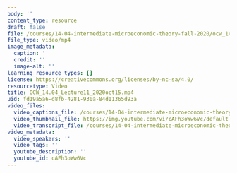 ```yaml
---
body: ''
content_type: resource
draft: false
file: /courses/14-04-intermediate-microeconomic-theory-fall-2020/ocw_1404_lecture11_2020oct15_360p_16_9.mp4
file_type: video/mp4
image_metadata:
  caption: ''
  credit: ''
  image-alt: ''
learning_resource_types: []
license: https://creativecommons.org/licenses/by-nc-sa/4.0/
resourcetype: Video
title: OCW_14.04_Lecture11_2020oct15.mp4
uid: fd19a5a6-d8fb-4281-930a-84d11365d93a
video_files:
  video_captions_file: /courses/14-04-intermediate-microeconomic-theory-fall-2020/1P6WCr9oTq_xmAHT5zP6Pt8lRvgcmIwDm_transcript.webvtt
  video_thumbnail_file: https://img.youtube.com/vi/cAFh3oWw6Vc/default.jpg
  video_transcript_file: /courses/14-04-intermediate-microeconomic-theory-fall-2020/1P6WCr9oTq_xmAHT5zP6Pt8lRvgcmIwDm_transcript.pdf
video_metadata:
  video_speakers: ''
  video_tags: ''
  youtube_description: ''
  youtube_id: cAFh3oWw6Vc
---
```

